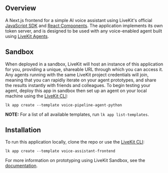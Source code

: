 ## Overview

A Next.js frontend for a simple AI voice assistant using LiveKit's official [JavaScript SDK](https://github.com/livekit/client-sdk-js) and [React Components](https://github.com/livekit/components-js). The application implements its own token server, and is designed to be used with any voice-enabled agent built using [LiveKit Agents](https://docs.livekit.io/agents/).

## Sandbox

When deployed in a sandbox, LiveKit will host an instance of this application for you, providing a unique, shareable URL through which you can access it. Any agents running with the same LiveKit project credentials will join, meaning that you can rapidly iterate on your agent prototypes, and share the results instantly with friends and colleagues. To begin testing your agent, deploy this app in sandbox then set up an agent on your local machine using the [LiveKit CLI](https://docs.livekit.io/home/cli/cli-setup/):

```console
lk app create --template voice-pipeline-agent-python 
```

**NOTE:** For a list of all available templates, run `lk app list-templates`.


## Installation

To run this application locally, clone the repo or use the [LiveKit CLI](https://docs.livekit.io/home/cli/cli-setup/):

```console
lk app create --template voice-assistant-frontend
```

For more information on prototyping using LiveKit Sandbox, see the [documentation](https://docs.livekit.io/home/cloud/sandbox/).
